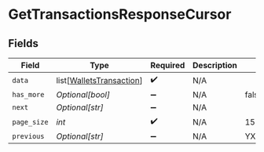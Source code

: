 # GetTransactionsResponseCursor


## Fields

| Field                                                                 | Type                                                                  | Required                                                              | Description                                                           | Example                                                               |
| --------------------------------------------------------------------- | --------------------------------------------------------------------- | --------------------------------------------------------------------- | --------------------------------------------------------------------- | --------------------------------------------------------------------- |
| `data`                                                                | list[[WalletsTransaction](../../models/shared/walletstransaction.md)] | :heavy_check_mark:                                                    | N/A                                                                   |                                                                       |
| `has_more`                                                            | *Optional[bool]*                                                      | :heavy_minus_sign:                                                    | N/A                                                                   | false                                                                 |
| `next`                                                                | *Optional[str]*                                                       | :heavy_minus_sign:                                                    | N/A                                                                   |                                                                       |
| `page_size`                                                           | *int*                                                                 | :heavy_check_mark:                                                    | N/A                                                                   | 15                                                                    |
| `previous`                                                            | *Optional[str]*                                                       | :heavy_minus_sign:                                                    | N/A                                                                   | YXVsdCBhbmQgYSBtYXhpbXVtIG1heF9yZXN1bHRzLol=                          |